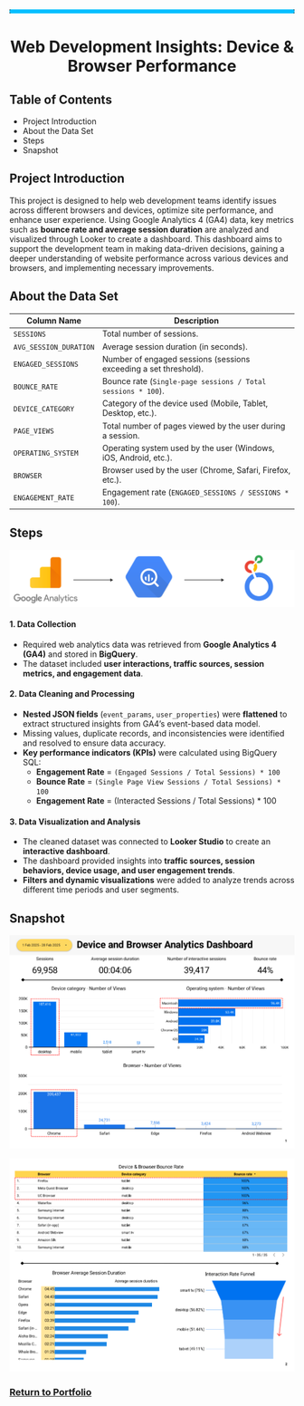  ![image](https://github.com/AtilaKzlts/Snowflake-Streamlit/blob/main/assets/bar.png)


<div align="center">
  <h1>Web Development Insights: Device & Browser Performance</h1>
 </p>
</div>

 
## Table of Contents

  - Project Introduction
  - About the Data Set
  - Steps
  - Snapshot


## Project Introduction

This project is designed to help web development teams identify issues across different browsers and devices, optimize site performance, and enhance user experience. Using Google Analytics 4 (GA4) data, key metrics such as **bounce rate and average session duration** are analyzed and visualized through Looker to create a dashboard. This dashboard aims to support the development team in making data-driven decisions, gaining a deeper understanding of website performance across various devices and browsers, and implementing necessary improvements.

## About the Data Set

| **Column Name**         | **Description**                                                     |
|-------------------------|---------------------------------------------------------------------|
| `SESSIONS`             | Total number of sessions.                                         |
| `AVG_SESSION_DURATION` | Average session duration (in seconds).                           |
| `ENGAGED_SESSIONS`     | Number of engaged sessions (sessions exceeding a set threshold). |
| `BOUNCE_RATE`         | Bounce rate (`Single-page sessions / Total sessions * 100`).     |
| `DEVICE_CATEGORY`      | Category of the device used (Mobile, Tablet, Desktop, etc.).     |
| `PAGE_VIEWS`          | Total number of pages viewed by the user during a session.       |
| `OPERATING_SYSTEM`     | Operating system used by the user (Windows, iOS, Android, etc.). |
| `BROWSER`             | Browser used by the user (Chrome, Safari, Firefox, etc.).        |
| `ENGAGEMENT_RATE`      | Engagement rate (`ENGAGED_SESSIONS / SESSIONS * 100`).           |


## **Steps**  

![image](https://github.com/AtilaKzlts/Device-and-Browser-Performance-Analysis/blob/main/assets/diagram.svg)

#### **1. Data Collection**  
- Required web analytics data was retrieved from **Google Analytics 4 (GA4)** and stored in **BigQuery**.  
- The dataset included **user interactions, traffic sources, session metrics, and engagement data**.  

#### **2. Data Cleaning and Processing**  
- **Nested JSON fields** (`event_params`, `user_properties`) were **flattened** to extract structured insights from GA4’s event-based data model.  
- Missing values, duplicate records, and inconsistencies were identified and resolved to ensure data accuracy.  
- **Key performance indicators (KPIs)** were calculated using BigQuery SQL:  
  - **Engagement Rate** = `(Engaged Sessions / Total Sessions) * 100`  
  - **Bounce Rate** = `(Single Page View Sessions / Total Sessions) * 100`
  - **Engagement Rate** = (Interacted Sessions / Total Sessions) * 100

#### **3. Data Visualization and Analysis**  
- The cleaned dataset was connected to **Looker Studio** to create an **interactive dashboard**.  
- The dashboard provided insights into **traffic sources, session behaviors, device usage, and user engagement trends**.  
- **Filters and dynamic visualizations** were added to analyze trends across different time periods and user segments.  


## Snapshot 

![image](https://github.com/AtilaKzlts/Device-and-Browser-Performance-Analysis/blob/main/assets/dashsnap_1.png)


![image](https://github.com/AtilaKzlts/Device-and-Browser-Performance-Analysis/blob/main/assets/dashsnap_2.png)



### [**Return to Portfolio**](https://github.com/AtilaKzlts/Atilla-Portfolio)
